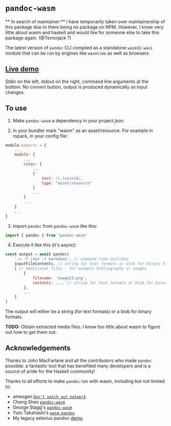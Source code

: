 # `pandoc-wasm`

** In search of maintainer:** I have temporarily taken over maintainership of this package due to there being no package on NPM. However, I know very little about wasm and haskell and would like for someone else to take this package again. (@Terrorjack ?)


The latest version of `pandoc` CLI compiled as a standalone
`wasm32-wasi` module that can be run by engines like `wasmtime` as
well as browsers.

## [Live demo](https://johanneswilm.github.io/pandoc-wasm)

Stdin on the left, stdout on the right, command line arguments at the
bottom. No convert button, output is produced dynamically as input
changes.


## To use

1. Make `pandoc-wasm` a dependency in your project.json.

2. In your bundler mark "wasm" as an asset/resource. For example in rspack, in your config file:

```js
module.exports = {
    ...
    module: {
        ...
        rules: [
            ...
            {
                test: /\.(wasm)$/,
                type: "asset/resource"
            }
            ...
        ]
        ...
    }
    ...
}
```

3. Import `pandoc` from `pandoc-wasm` like this:

```js
import { pandoc } from "pandoc-wasm"
```

4. Execute it like this (it's async):

```js
const output = await pandoc(
    '-s -f json -t markdown', // command line switches
    inputFileContents, // string for text formats or blob for binary formats
    [ // Additional files - for example bibliography or images
        {
            filename: 'image13.png',
            contents: ..., // string for text formats or blob for binary formats
        },
        ...
    ]
)
```

The output will either be a string (for text formats) or a blob for binary formats.


**TODO:** Obtain extracted media files. I know too little about wasm to figure out how to get them out.

## Acknowledgements

Thanks to John MacFarlane and all the contributors who made `pandoc`
possible: a fantastic tool that has benefited many developers and is a
source of pride for the Haskell community!

Thanks to all efforts to make `pandoc` run with wasm, including but not limited to:

- amesgen [`Don't patch out network`](https://github.com/haskell-wasm/pandoc/pull/1)
- Cheng Shao [`pandoc-wasm`](https://github.com/tweag/pandoc-wasm)
- George Stagg's [`pandoc-wasm`](https://github.com/georgestagg/pandoc-wasm)
- Yuto Takahashi's [`wasm-pandoc`](https://github.com/y-taka-23/wasm-pandoc)
- My legacy asterius pandoc [demo](https://asterius.netlify.app/demo/pandoc/pandoc.html)
